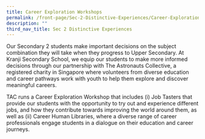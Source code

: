 ```yaml
---
title: Career Exploration Workshops
permalink: /front-page/Sec-2-Distinctive-Experiences/Career-Exploration/
description: ""
third_nav_title: Sec 2 Distinctive Experiences
---
```


Our Secondary 2 students make important decisions on the subject combination they will take when they progress to Upper Secondary. At Kranji Secondary School, we equip our students to make more informed decisions through our partnership with The Astronauts Collective, a registered charity in Singapore where volunteers from diverse education and career pathways work with youth to help them explore and discover meaningful careers.

  TAC runs a Career Exploration Workshop that includes (i) Job Tasters that provide our students with the opportunity to try out and experience different jobs, and how they contribute towards improving the world around them, as well as (ii) Career Human Libraries, where a diverse range of career professionals engage students in a dialogue on their education and career journeys.
	
	